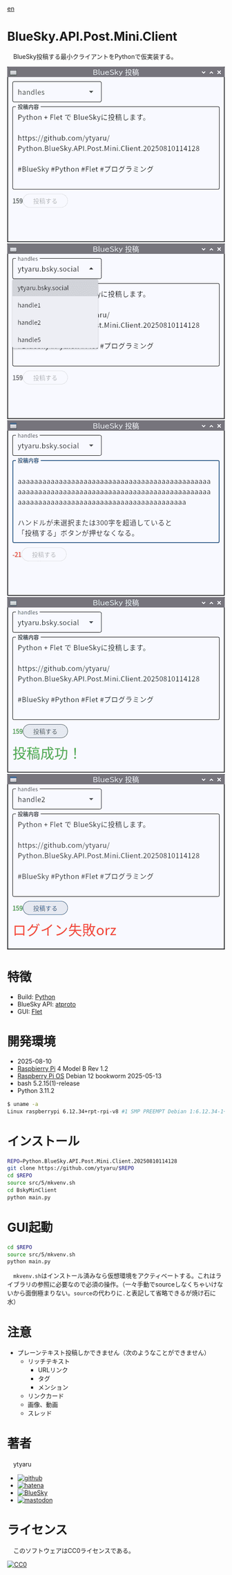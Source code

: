 [en](./README.en.md)

# BlueSky.API.Post.Mini.Client

　BlueSky投稿する最小クライアントをPythonで仮実装する。

![first][]
![select_handle][]
![over_300][]
![eye_catch][]
![failed][]

[first]:https://github.com/ytyaru/Python.BlueSky.API.Post.Mini.Client.20250810114128/raw/master/memo/first.png?raw=true
[select_handle]:https://github.com/ytyaru/Python.BlueSky.API.Post.Mini.Client.20250810114128/raw/master/memo/select_handle.png?raw=true
[over_300]:https://github.com/ytyaru/Python.BlueSky.API.Post.Mini.Client.20250810114128/raw/master/memo/over_300.png?raw=true
[eye_catch]:https://github.com/ytyaru/Python.BlueSky.API.Post.Mini.Client.20250810114128/raw/master/memo/eye_catch.png?raw=true
[failed]:https://github.com/ytyaru/Python.BlueSky.API.Post.Mini.Client.20250810114128/raw/master/memo/failed.png?raw=true

# 特徴

* Build: [Python][]
* BlueSky API: [atproto][]
* GUI: [Flet][]

[Python]:https://www.python.org/
[atproto]:https://github.com/MarshalX/atproto
[Flet]:https://flet.dev/

<!--

# デモ

* [demo](https://ytyaru.github.io/Python.BlueSky.API.Post.Mini.Client.20250810114128/)

![img](https://github.com/ytyaru/Python.BlueSky.API.Post.Mini.Client.20250810114128/blob/master/doc/0.png?raw=true)

-->

# 開発環境

* <time datetime="2025-08-10T11:40:49+09:00">2025-08-10</time>
* [Raspbierry Pi](https://ja.wikipedia.org/wiki/Raspberry_Pi) 4 Model B Rev 1.2
* [Raspberry Pi OS](https://ja.wikipedia.org/wiki/Raspbian) Debian 12 bookworm 2025-05-13
* bash 5.2.15(1)-release
* Python 3.11.2

```sh
$ uname -a
Linux raspberrypi 6.12.34+rpt-rpi-v8 #1 SMP PREEMPT Debian 1:6.12.34-1+rpt1~bookworm (2025-06-26) aarch64 GNU/Linux
```

# インストール

```sh
REPO=Python.BlueSky.API.Post.Mini.Client.20250810114128
git clone https://github.com/ytyaru/$REPO
cd $REPO
source src/5/mkvenv.sh
cd BskyMinClient
python main.py
```

# GUI起動

```sh
cd $REPO
source src/5/mkvenv.sh
python main.py
```

　`mkvenv.sh`はインストール済みなら仮想環境をアクティベートする。これはライブラリの参照に必要なので必須の操作。（一々手動でsourceしなくちゃいけないから面倒極まりない。`source`の代わりに`.`と表記して省略できるが焼け石に水）


# 注意

* プレーンテキスト投稿しかできません（次のようなことができません）
    * リッチテキスト
        * URLリンク
        * タグ
        * メンション
    * リンクカード
    * 画像、動画
    * スレッド

# 著者

　ytyaru

* [![github](http://www.google.com/s2/favicons?domain=github.com)](https://github.com/ytyaru "github")
* [![hatena](http://www.google.com/s2/favicons?domain=www.hatena.ne.jp)](http://ytyaru.hatenablog.com/ytyaru "hatena")
* [![BlueSky](http://www.google.com/s2/favicons?domain=bsky.app)](https://bsky.app/profile/ytyaru.bsky.social "BlueSky")
* [![mastodon](http://www.google.com/s2/favicons?domain=mstdn.jp)](https://mstdn.jp/web/accounts/233143 "mastdon")

# ライセンス

　このソフトウェアはCC0ライセンスである。

[![CC0](http://i.creativecommons.org/p/zero/1.0/88x31.png "CC0")](http://creativecommons.org/publicdomain/zero/1.0/deed.ja)

